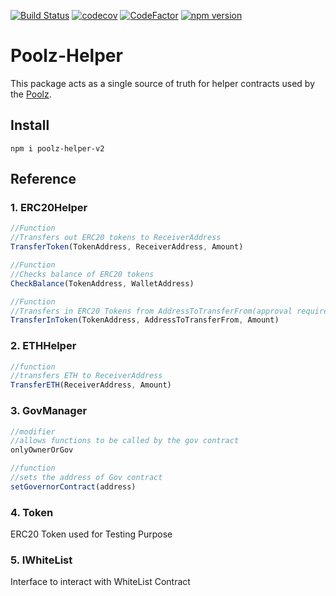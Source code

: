 [![Build Status](https://app.travis-ci.com/The-Poolz/Poolz-Helper.svg?branch=master)](https://app.travis-ci.com/The-Poolz/Poolz-Helper)
[![codecov](https://codecov.io/gh/The-Poolz/Poolz-Helper/branch/master/graph/badge.svg?token=JIz6mduCuo)](https://codecov.io/gh/The-Poolz/Poolz-Helper)
[![CodeFactor](https://www.codefactor.io/repository/github/the-poolz/poolz-helper/badge)](https://www.codefactor.io/repository/github/the-poolz/poolz-helper)
[![npm version](https://img.shields.io/npm/v/poolz-helper-v2/latest.svg)](https://www.npmjs.com/package/poolz-helper-v2/v/latest)

# Poolz-Helper
This package acts as a single source of truth for helper contracts used by the [Poolz](http://poolz.finance/).

## Install
```
npm i poolz-helper-v2
```
## Reference
### 1. ERC20Helper
```javascript
//Function
//Transfers out ERC20 tokens to ReceiverAddress
TransferToken(TokenAddress, ReceiverAddress, Amount)

//Function
//Checks balance of ERC20 tokens
CheckBalance(TokenAddress, WalletAddress)

//Function
//Transfers in ERC20 Tokens from AddressToTransferFrom(approval required). 
TransferInToken(TokenAddress, AddressToTransferFrom, Amount)
```
### 2. ETHHelper
```javascript
//function
//transfers ETH to ReceiverAddress
TransferETH(ReceiverAddress, Amount)
```
### 3. GovManager
```javascript
//modifier
//allows functions to be called by the gov contract
onlyOwnerOrGov

//function
//sets the address of Gov contract
setGovernorContract(address)
```
### 4. Token
ERC20 Token used for Testing Purpose

### 5. IWhiteList
Interface to interact with WhiteList Contract
